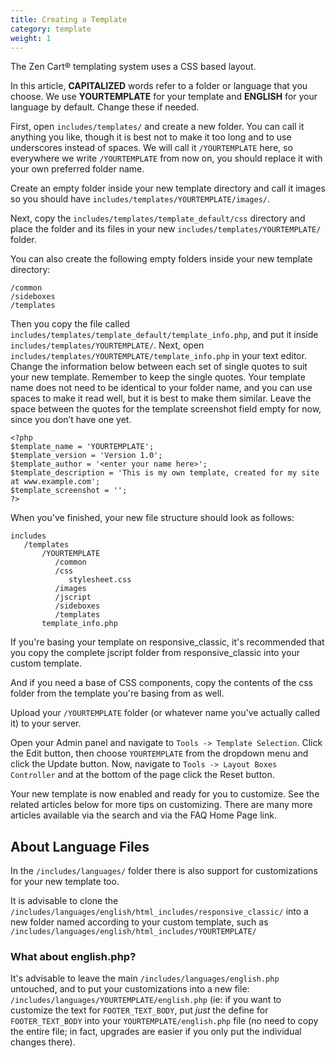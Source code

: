 ```yaml
---
title: Creating a Template 
category: template 
weight: 1
---
```


The Zen Cart® templating system uses a CSS based layout.

In this article, **CAPITALIZED** words refer to a folder or language that you choose. We use **YOURTEMPLATE** for your template and **ENGLISH** for your language by default. Change these if needed.

First, open 
`includes/templates/`
and create a new folder. You can call it anything you like, though it is best not to make it too long and to use underscores instead of spaces. We will call it `/YOURTEMPLATE` here, so everywhere we write 
`/YOURTEMPLATE` from now on, you should replace it with your own preferred folder name.

Create an empty folder inside your new template directory and call it images so you should have `includes/templates/YOURTEMPLATE/images/`.

Next, copy the `includes/templates/template_default/css` directory and place the folder and its files in your new 
`includes/templates/YOURTEMPLATE/` folder.

You can also create the following empty folders inside your new template directory:

```
/common  
/sideboxes  
/templates  
```

Then you copy the file called 
`includes/templates/template_default/template_info.php`, and put it inside 
`includes/templates/YOURTEMPLATE/`.
Next, open 
`includes/templates/YOURTEMPLATE/template_info.php` in your text editor. Change the information below between each set of single quotes to suit your new template. Remember to keep the single quotes. Your template name does not need to be identical to your folder name, and you can use spaces to make it read well, but it is best to make them similar. Leave the space between the quotes for the template screenshot field empty for now, since you don’t have one yet.

```
<?php  
$template_name = 'YOURTEMPLATE';  
$template_version = 'Version 1.0';  
$template_author = '<enter your name here>';  
$template_description = 'This is my own template, created for my site at www.example.com';  
$template_screenshot = '';  
?>
```

When you've finished, your new file structure should look as follows:

```
includes  
   /templates  
       /YOURTEMPLATE  
          /common  
          /css  
             stylesheet.css  
          /images  
          /jscript  
          /sideboxes  
          /templates  
       template_info.php  
```

If you're basing your template on responsive_classic, it's recommended that you copy the complete jscript folder from responsive_classic into your custom template.

And if you need a base of CSS components, copy the contents of the css folder from the template you're basing from as well.

Upload your `/YOURTEMPLATE` folder (or whatever name you've actually called it) to your server.  

Open your Admin panel and navigate to 
`Tools -> Template Selection`.
Click the Edit button, then choose `YOURTEMPLATE` from the dropdown menu and click the Update button. Now, navigate to 
`Tools -> Layout Boxes Controller`
and at the bottom of the page click the Reset button.

Your new template is now enabled and ready for you to customize. See the related articles below for more tips on customizing. There are many more articles available via the search and via the FAQ Home Page link.  

## About Language Files

In the `/includes/languages/` folder there is also support for customizations for your new template too.

It is advisable to clone the `/includes/languages/english/html_includes/responsive_classic/` into a new folder named according to your custom template, such as `/includes/languages/english/html_includes/YOURTEMPLATE/`

### What about english.php?

It's advisable to leave the main `/includes/languages/english.php` untouched, and to put your customizations into a new file: `/includes/languages/YOURTEMPLATE/english.php` (ie: if you want to customize the text for `FOOTER_TEXT_BODY`, put *just* the define for `FOOTER_TEXT_BODY` into your `YOURTEMPLATE/english.php` file (no need to copy the entire file; in fact, upgrades are easier if you only put the individual changes there).

